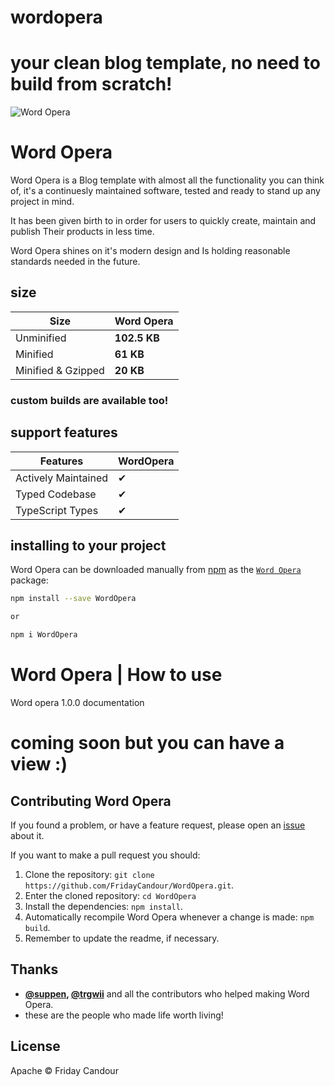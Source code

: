 # wordopera
# your clean blog template, no need to build from scratch!

![Word Opera](https://blogger.googleusercontent.com/img/a/AVvXsEh6wuvmMyMZYC7kwZ3tGMwjHfJFM9NWzbNGkR_MMqb0SNKnByrzESfdjeXc719frz7TZyErD0JqcqL-joDXuAVNYvjDdgrA9l1ClWRUL9PzYdesm9ijbLXcqeYNLmor3ZNCvqhpvC_cVVg-bVr-blZAgwh6dIoSefWghchGVoz1sVYF5pLKKOHOGqVu=w320-h182?raw=true "Word Opera")

# Word Opera

Word Opera is a Blog template with almost all the functionality you can think of,
it's a continuesly maintained software, tested and ready to stand up any project in mind.

It has been given birth to in order for
users to quickly create, maintain and publish
Their products in less time.

Word Opera shines on it's modern design and
Is holding reasonable standards needed in the future.

## size 

| Size               | Word Opera  |
| ------------------ | ----------- |
| Unminified         | **102.5 KB**|
| Minified           | **61 KB**   |
| Minified & Gzipped | **20 KB**   |

### custom builds are available too!

## support features

| Features                 |WordOpera |
| ------------------------ | -------  |
| Actively Maintained      | ✔        |
| Typed Codebase           | ✔        |
| TypeScript Types         | ✔        |



## installing to your project


Word Opera can be downloaded manually from [npm](http://npmjs.com) as the [`Word Opera`](https://www.npmjs.com/package/WordOpera) package:

```sh
npm install --save WordOpera

or

npm i WordOpera
```

# Word Opera | How to use

Word opera 1.0.0 documentation

# coming soon but you can have a view :)

## Contributing Word Opera

If you found a problem, or have a feature request, please open an [issue](https://github.com/FridayCandour/WordOpera/issues) about it.

If you want to make a pull request you should:

1. Clone the repository: `git clone https://github.com/FridayCandour/WordOpera.git`.
2. Enter the cloned repository: `cd WordOpera`
3. Install the dependencies: `npm install`.
4. Automatically recompile Word Opera whenever a change is made: `npm build`.
5. Remember to update the readme, if necessary.

## Thanks

- **[@suppen](https://github.com/suppen), [@trgwii](https://github.com/trgwii)** and all the contributors who helped making Word Opera.
- these are the people who made life worth living!
## License

Apache © Friday Candour
